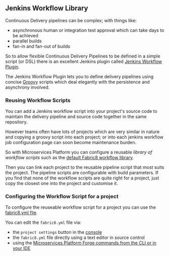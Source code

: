 ## Jenkins Workflow Library

Continuous Delivery pipelines can be complex; with things like:

* asynchronous human or integration test approval which can take days to be achieved
* parallel builds
* fan-in and fan-out of builds

So to allow flexible Continuous Delivery Pipelines to be defined in a simple script (or DSL) there is an excellent Jenkins plugin called [Jenkins Workflow Plugin](https://github.com/jenkinsci/workflow-plugin).
 
The Jenkins Workflow Plugin lets you to define delivery pipelines using concise [Groovy](http://www.groovy-lang.org/) scripts which deal elegantly with the persistence and asynchrony involved.
 
### Reusing Workflow Scripts
 
You can add a Jenkins workflow script into your project's source code to maintain the delivery pipeline and source code together in the same repository.

However teams often have lots of projects which are very similar in nature and copying a groovy script into each project; or into each jenkins workflow job configuration page can soon become maintenance burden.

So with Microservices Platform you can configure a reusable _library of workflow scripts_ such as the [default Fabric8 workflow library](https://github.com/fabric8io/jenkins-workflow-library). 
 
Then you can link each project to the reusable pipeline script that most suits the project. The pipeline scripts are configurable with build parameters. If you find that none of the workflow scripts are quite right for a project, just copy the closest one into the project and customise it.


### Configuring the Workflow Script for a project

To configure the reuseable workflow script for a project you can use the [fabric8.yml file](fabric8YmlFile.html).

You can edit the `fabric8.yml` file via:

* the `project settings` button in the [console](console.html)
* the `fabric8.yml` file directly using a text editor in source control
* using the [Microservices Platform Forge commands from the CLI or in your IDE](forge.html)


